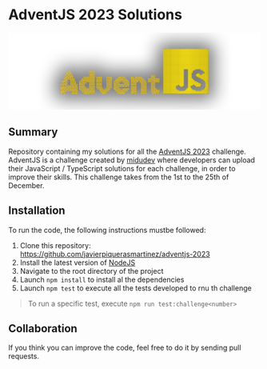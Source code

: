 # AdventJS 2023 Solutions
![logo](./static/adventjs-logo.png)

## Summary

Repository containing my solutions for all the [AdventJS 2023](https://adventjs.dev) challenge. AdventJS is a challenge created by [midudev](https://midu.dev/) where developers can upload their JavaScript / TypeScript solutions for each challenge, in order to improve their skills. This challenge takes from the 1st to the 25th of December.

## Installation
To run the code, the following instructions mustbe followed:
1. Clone this repository: https://github.com/javierpiquerasmartinez/adventjs-2023
2. Install the latest version of [NodeJS](https://nodejs.org)
3. Navigate to the root directory of the project
4. Launch `npm install` to install al the dependencies
5. Launch `npm test` to execute all the tests developed to rnu th challenge
 > To run a specific test, execute `npm run test:challenge<number>`

## Collaboration
If you think you can improve the code, feel free to do it by sending pull requests.